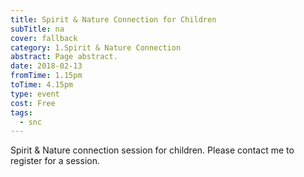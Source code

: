 ```yaml
---
title: Spirit & Nature Connection for Children
subTitle: na
cover: fallback
category: 1.Spirit & Nature Connection
abstract: Page abstract.
date: 2018-02-13
fromTime: 1.15pm
toTime: 4.15pm
type: event
cost: Free
tags:
  - snc
---
```


Spirit & Nature connection session for children. Please contact me to register for a session.


